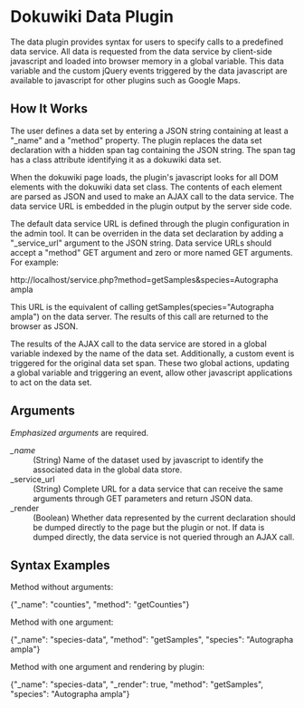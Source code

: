 # Dokuwiki Data Plugin

The data plugin provides syntax for users to specify calls to a predefined data service.  All data is requested from the data service by client-side javascript and loaded into browser memory in a global variable.  This data variable and the custom jQuery events triggered by the data javascript are available to javascript for other plugins such as Google Maps.

## How It Works

The user defines a data set by entering a JSON string containing at least a "_name" and a "method" property.  The plugin replaces the data set declaration with a hidden span tag containing the JSON string.  The span tag has a class attribute identifying it as a dokuwiki data set.

When the dokuwiki page loads, the plugin's javascript looks for all DOM elements with the dokuwiki data set class.  The contents of each element are parsed as JSON and used to make an AJAX call to the data service.  The data service URL is embedded in the plugin output by the server side code.

The default data service URL is defined through the plugin configuration in the admin tool.  It can be overriden in the data set declaration by adding a "_service_url" argument to the JSON string.  Data service URLs should accept a "method" GET argument and zero or more named GET arguments.  For example:

http://localhost/service.php?method=getSamples&species=Autographa ampla

This URL is the equivalent of calling getSamples(species="Autographa ampla") on the data server.  The results of this call are returned to the browser as JSON.

The results of the AJAX call to the data service are stored in a global variable indexed by the name of the data set.  Additionally, a custom event is triggered for the original data set span.  These two global actions, updating a global variable and triggering an event, allow other javascript applications to act on the data set.

## Arguments

*Emphasized arguments* are required.

<dl>
    <dt><em>_name</em></dt>
    <dd>(String) Name of the dataset used by javascript to identify the associated data in the global data store.</dd>
    <dt>_service_url</dt>
    <dd>(String) Complete URL for a data service that can receive the same arguments through GET parameters and return JSON data.</dd>
    <dt>_render</dt>
    <dd>(Boolean) Whether data represented by the current declaration should be dumped directly to the page but the plugin or not. If data is dumped directly, the data service is not queried through an AJAX call.</dd>
</dl>

## Syntax Examples

Method without arguments:

<data>{"_name": "counties", "method": "getCounties"}</data>

Method with one argument:

<data>{"_name": "species-data", "method": "getSamples", "species": "Autographa ampla"}</data>

Method with one argument and rendering by plugin:

<data>{"_name": "species-data", "_render": true, "method": "getSamples", "species": "Autographa ampla"}</data>